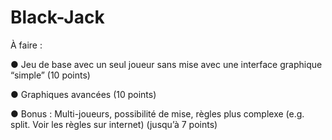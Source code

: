 # Black-Jack

À faire :

● Jeu de base avec un seul joueur sans mise avec une interface graphique “simple”
(10 points)

● Graphiques avancées (10 points)

● Bonus : Multi-joueurs, possibilité de mise, règles plus complexe (e.g. split. Voir les
règles sur internet) (jusqu’à 7 points)

